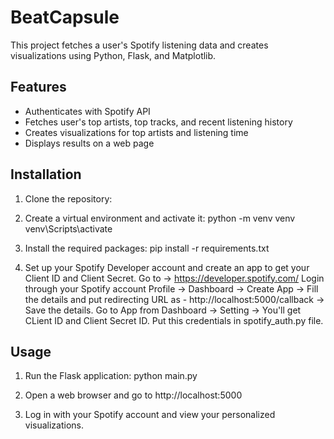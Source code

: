 #   BeatCapsule

This project fetches a user's Spotify listening data and creates visualizations using Python, Flask, and Matplotlib.

## Features

- Authenticates with Spotify API
- Fetches user's top artists, top tracks, and recent listening history
- Creates visualizations for top artists and listening time
- Displays results on a web page

## Installation

1. Clone the repository:

2. Create a virtual environment and activate it:
   python -m venv venv
   venv\Scripts\activate

3. Install the required packages:
   pip install -r requirements.txt

4. Set up your Spotify Developer account and create an app to get your Client ID and Client Secret.
   Go to -> https://developer.spotify.com/
   Login through your Spotify account
   Profile -> Dashboard -> Create App -> Fill the details and put redirecting URL as - http://localhost:5000/callback -> Save the details.
   Go to App from Dashboard -> Setting -> You'll get CLient ID and Client Secret ID.
   Put this credentials in spotify_auth.py file.

## Usage

1. Run the Flask application:
   python main.py

2. Open a web browser and go to http://localhost:5000

3. Log in with your Spotify account and view your personalized visualizations.

       
